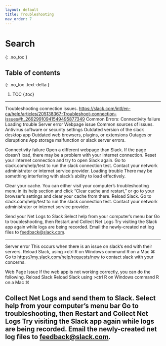 ```yaml
---
layout: default
title: Troubleshooting
nav_order: 7
---
```


# Search
{: .no_toc }

## Table of contents
{: .no_toc .text-delta }

1. TOC
{:toc}

---
Troubleshooting connection issues.
https://slack.com/intl/en-ca/help/articles/205138367-Troubleshoot-connection-issues#h_26929910941549495877349
Common Errors:
Connectivity failure
Loading trouble
Server error
Webpage issue
Common sources of issues.
Antivirus software or security settings
Outdated version of the slack desktop app
Outdated web browsers, plugins, or extensions
Outages or disruptions
App storage malfunction or slack server errors.

Connectivity failure
Open a different webpage than Slack.
If the page doesn’t load, there may be a problem with your internet connection. Reset your internet connection and try to open Slack again.
Go to slack.com/help/test to run the slack connection test.
Contact your network administrator or internet service provider.
Loading trouble
There may be something interfering with slack’s ability to load effectively.

Clear your cache.  You can either visit your computer’s troubleshooting menu in its help section and click “Clear cache and restart,” or go to your browser’s settings and clear your cache from there.
Reload Slack.
Go to slack.com/help/test to run the slack connection test.
Contact your network administrator or internet service provider.

Send your Net Logs to Slack
Select help from your computer’s menu bar
Go to troubleshooting, then Restart and Collect Net Logs
Try visiting the Slack app again while logs are being recorded.
Email the newly-created net log files to feedback@slack.com.
* * *
Server error
This occurs when there is an issue on slack’s end with their servers.
Reload Slack, using >ctrl R on Windows command R on a Mac &#8984;
Go to https://my.slack.com/help/requests/new to contact slack with your concerns.

Web Page Issue
If the web app is not working correctly, you can do the following.
Reload Slack
Reload Slack using >ctrl R on Windows command R on a Mac &#8984;

Collect Net Logs and send them to Slack.
Select help from your computer’s menu bar
Go to troubleshooting, then Restart and Collect Net Logs
Try visiting the Slack app again while logs are being recorded.
Email the newly-created net log files to feedback@slack.com.
---
```
